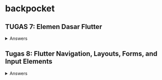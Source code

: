 # backpocket

## TUGAS 7: Elemen Dasar Flutter
<details>
<summary>Answers</summary> 
   
### 1. Apa perbedaan utama antara stateless dan stateful widget dalam konteks pengembangan aplikasi Flutter?
   Stateless widget tidak pernah berubah sehingga tidak bergantung pada apapun selain informasi tentang konfigurasinya; Contohnya adalah **Icon**, **IconButton**, dan **Text**

   Stateful widget bersifat dinamis karena dapat mengubah wujudnya setelah dipicu oleh _events_ yang dilakukan oleh user atau saat menerima data; Contohnya adalah **Checkbox**, **Radio**, **Slider**,         **InkWell**, **Form**,dan **TextField**
   
   
### 2. Sebutkan seluruh widget yang kamu gunakan untuk menyelesaikan tugas ini dan jelaskan fungsinya masing-masing.
   - MyApp (Class)
    Sebuah StatelessWidget yang merupakan root (akar) dari aplikasi. Ini adalah widget yang pertama kali dijalankan saat aplikasi dimulai. Widget ini digunakan untuk mengonfigurasi aplikasi, mengatur        tema serta halaman utama, dan merupakan widget yang paling awal dijalankan saat aplikasi di-run.

  - MaterialApp (Widget)
    Widget yang mengonfigurasi aplikasi Flutter dengan berbagai pengaturan. Contohnya untuk mengatur judul aplikasi, tema, dan halaman utama.
  
  - theme (ThemeData)
    Properti yang mengatur tema visual aplikasi, termasuk palet warna, tampilan, dan gaya.
  
  - colorScheme (ColorScheme)
    Properti yang mengatur palet warna untuk tema aplikasi
  
  - home (Widget)
    Properti yang mengatur halaman utama (root) aplikasi, yaitu MyHomePage.
  
  - MyHomePage (Class)
    StatelessWidget yang menjadi halaman utama home page aplikasi
  
  - Scaffold (Widget)
    Widget yang mengatur struktur dasar halaman.
  
  - AppBar (Widget)
    Widget yang menampilkan bar di lokasi paling atas halaman dengan judul 'backpocket'
  
  - SingleChildScrollView (Widget)
    Sebuah wrapper yang memungkinkan kontennya dapat digulir. Ini berguna saat ada konten yang lebih panjang dari layar.
  
  - Padding (Widget)
    Digunakan untuk menambahkan padding di sekitar konten widget lain
  
  - Column (Widget)
    Digunakan untuk menampilkan widget-child secara vertikal
  
  - Text (Widget)
    Widget untuk menampilkan teks
  
  - GridView.count (Widget)
    Widget untuk menampilkan grid layout dengan jumlah kolom yang tetap. Digunakan untuk menampilkan daftar item toko.
  
  - ShopCard (Class)
    StatelessWidget yang berwujud dan berfungsi sebagai tombol untuk diklik
  
  - Material (Widget)
    mengatur warna latar belakang.
  
  - InkWell (Widget)
    membuat area yang memperbolehkan user untuk mengeklik kartu dan menampilkan pesan Snackbar.
  
  - Icon (Widget)
    menampilkan ikon pada kartu toko.
  
  - SnackBar (Widget)
    menampilkan pesan sementara (biasanya notifikasi) di bagian bawah layar ketika user mengklik item toko.
   
### 3. Jelaskan bagaimana cara kamu mengimplementasikan checklist di atas secara step-by-step (bukan hanya sekadar mengikuti tutorial)
   1. install Flutter untuk windows dari cmd di direktori yang mau ditempatkan oleh folder proyek
   2. masuk ke direktori proyek dan create project flutter
   3. buat file baru menu.dart dalam direktori backpocket/lib untuk membuat menu utama pada aplikasi
   4. buat class MyHomePage dan class MyHomePageState pada file menu.dart
   5. import menu.dart ke main.dart
   6. ubah menu.dart dari stateful menjadi stateless
   7. Tambah list yang berisi ShopItem agar dapat menampilkan tombol-tombol di home
   8. Set Scaffold agar format tombol dapat di-scroll, memiliki padding, dan di-set menjadi gridView
   9. buat widget stateless bernama ShopCard untuk menampilkan card
   10. push kode ke repositori github
</details>

## Tugas 8: Flutter Navigation, Layouts, Forms, and Input Elements
<details>
<summary>Answers</summary>

### 1. Jelaskan perbedaan antara Navigator.push() dan Navigator.pushReplacement(), disertai dengan contoh mengenai penggunaan kedua metode tersebut yang tepat!
   `Navigator.push()` dan `Navigator.pushReplacement()` adalah fungsi-fungsi yang digunakkan untuk menavigasi melalui berbagai _screens_ dalam Flutter.
   
   `Navigator.push()` **menambah** _route_ baru ke atas kumpulan stack _routes_ yang sudah diatur oleh Navigator. 
   Berarti pengguna dapat menekan tombol _**back**_ untuk menutup _screen_ yang baru saja ditambah dan menuju kembali  ke _screen_ sebelumnya.
   Contoh dari penggunaan Navigator.push() adalah saat ingin menampilkan sebuah halaman _details_ mengenai sebuah _item_ dari sebuah halaman daftar _item_.

   `Navigator.pushReplacement()` **mengganti** (berarti menutup _route_ yang berada di paling atas stack dan menambah _route_ yang baru). 
   Berarti menekan tombol _**back**_ tidak dapat mengembalikan user ke halaman sebelum _screen_ yang baru karena sudah digantikkan.
   Contoh dari penggunaan Navigator.pushReplacement() adalah saat ingin menavigasi ke _screen_ baru yang tidak ada kaitan sama sekali dengan _screen_ saat ini; seperti saat User telah berhasil ter-         autentikasi dan akan diredirect ke halaman utama (User tidak dapat balik ke halaman Login lagi karena sudah tidak relevan).
   
### 2. Jelaskan masing-masing layout widget pada Flutter dan konteks penggunaannya masing-masing!

   **Container:**                  mengatur tampilan widget lainnya; Cth: padding, margin, dan background color.
   **Center:**                     menempatkan widget lainnya di tengah layar.
   **Align:**                      menempatkan widget lainnya pada posisi yang ditentukan.
   **FractionallySizedBox:**       menentukan ukuran widget anak sebagai fraksi dari ruang yang tersedia.
   **AspectRatio:**                menentukan aspek rasio widget _children_ _widgets_.      
   **Stack:**                      menumpuk widget anak di atas satu sama lain.
   **Flow:**                       menempatkan widget anak dalam bentuk aliran.
   **Wrap:**                       menempatkan widget anak dalam bentuk wrapping.

### 3. Sebutkan apa saja elemen input pada form yang kamu pakai pada tugas kali ini dan jelaskan mengapa kamu menggunakan elemen input tersebut!
   a. `TextFormField Name`:  Untuk tempat input **nama** item dengan tipe data String dari pengguna.
   
   b. `TextFormField Price`: Untuk tempat input **harga** item dengan tipe data int dari pengguna.
   
   c. `TextFormField Quantity`: Untuk tempat input **jumlah** item dengan tipe data int dari pengguna.
   
   d. `TextFormField "Description`: Untuk tempat input **deskripsi** item dengan tipe data String dari pengguna.
   
### 4. Bagaimana penerapan clean architecture pada aplikasi Flutter?
   Clean architecture adalah _blueprint_ untuk sistem modular, yang mengikuti prinsip desain _separation of concerns_. 
   gaya arsitektur ini berfokus pada **pembagian perangkat lunak ke dalam beberapa lapisan**, untuk menyederhanakan pengembangan dan pemeliharaan. 

   #### Separation of Concerns
   - **Do one thing:** Sebuah fungsi harus melakukan satu hal saja dan melakukannya dengan baik.
   - **Prinsip Tanggung Jawab Tunggal:** Sebuah metode/kelas/komponen harus memiliki satu alasan untuk berubah.
   - **Injeksi Ketergantungan:** Sebisa mungkin, ketergantungan kelas harus disediakan oleh objek di luar kelas.
   - **Arsitektur Kode**: yaitu _Clean architecture_.
     
   ![image](https://github.com/sorfeb/backpocket/assets/112263712/46b902bb-daa1-4fcc-8d36-4d3387fc45bf)

   #### Layers
   ##### a. Feature Layer - lapisan presentasi aplikasi
   lapisan ini merupakan lapisan yang paling bergantung pada framework, karena berisi UI dan penangan peristiwa UI yang menggunakan widget untuk menampilkan tampilan.
   Widget ini dikontrol oleh state menggunakan berbagai pola desain manajemen state yang digunakan dalam Flutter.
   
   - Halaman: Ini adalah halaman-halaman aplikasi kita.
   - Manajemen State: BLoC, Penyedia, GetX, dll.
   - Widget: Widget spesifik lainnya yang dibutuhkan oleh halaman kami.
   
   ##### b. Domain Layer - innermost part of the layers (no dependencies with other layers) and it contains Entities, Use Cases & Repository Interfaces.
   ditulis murni dalam Dart tanpa elemen Flutter. Alasannya adalah bahwa domain seharusnya hanya berkaitan dengan logika bisnis aplikasi. Hal ini juga memungkinkan migrasi yang mudah antar platform, 
   jika ada masalah yang muncul.
   
   - Kasus Penggunaan: Aturan-aturan bisnis khusus aplikasi
   - Entitas: Objek bisnis dari aplikasi
   - Repositori: Kelas abstrak yang mendefinisikan fungsionalitas yang diharapkan dari lapisan luar
   
   ##### c. Data Layer  - lapisan data aplikasi
   Modul Data, yang merupakan bagian dari lapisan terluar, bertanggung jawab untuk pengambilan data. Ini bisa dalam bentuk panggilan API ke server dan/atau basis data lokal. Modul ini juga berisi 
   implementasi repositori.
   
   - Repositori: Implementasi aktual dari repositori di lapisan Domain. Repositori bertanggung jawab untuk mengoordinasikan data dari berbagai Sumber Data.
   - Model DTO: Representasi struktur JSON yang memungkinkan kita untuk berinteraksi dengan sumber data.
   - Sumber Data: Terdiri dari Sumber Data jarak jauh dan lokal. Sumber Data jarak jauh akan melakukan permintaan HTTP pada API. Sedangkan Data Source lokal akan menyimpan data dalam cache atau 
     persist.
   - Pemeta (Mapper): Memetakan objek Entity ke Model dan sebaliknya.
   
   ##### d. Resources and Shared Library - dapat diakses oleh semua lapisan lainnya:
   - Sumber daya: Berisi aset (gambar, font, warna, dll), dan konfigurasi lainnya.
   - Pustaka Bersama: Berisi komponen yang dapat digunakan kembali, fungsi (navigasi, jaringan, dll), dan pustaka pihak ketiga.

   _source:_ [An Introduction to Flutter Clean Architecture](https://medium.com/ruangguru/an-introduction-to-flutter-clean-architecture-ae00154001b0)
   
### 5. Jelaskan bagaimana cara kamu mengimplementasikan checklist di atas secara step-by-step! (bukan hanya sekadar mengikuti tutorial)
</details>

